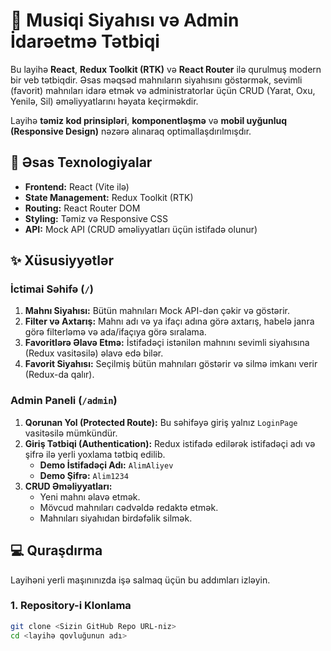 # 🎵 Musiqi Siyahısı və Admin İdarəetmə Tətbiqi

Bu layihə **React**, **Redux Toolkit (RTK)** və **React Router** ilə qurulmuş modern bir veb tətbiqdir. Əsas məqsəd mahnıların siyahısını göstərmək, sevimli (favorit) mahnıları idarə etmək və administratorlar üçün CRUD (Yarat, Oxu, Yenilə, Sil) əməliyyatlarını həyata keçirməkdir.

Layihə **təmiz kod prinsipləri**, **komponentləşmə** və **mobil uyğunluq (Responsive Design)** nəzərə alınaraq optimallaşdırılmışdır.

## 🚀 Əsas Texnologiyalar

- **Frontend:** React (Vite ilə)
- **State Management:** Redux Toolkit (RTK)
- **Routing:** React Router DOM
- **Styling:** Təmiz və Responsive CSS
- **API:** Mock API (CRUD əməliyyatları üçün istifadə olunur)

## ✨ Xüsusiyyətlər

### İctimai Səhifə (`/`)

1.  **Mahnı Siyahısı:** Bütün mahnıları Mock API-dən çəkir və göstərir.
2.  **Filter və Axtarış:** Mahnı adı və ya ifaçı adına görə axtarış, habelə janra görə filterləmə və ada/ifaçıya görə sıralama.
3.  **Favoritlərə Əlavə Etmə:** İstifadəçi istənilən mahnını sevimli siyahısına (Redux vasitəsilə) əlavə edə bilər.
4.  **Favorit Siyahısı:** Seçilmiş bütün mahnıları göstərir və silmə imkanı verir (Redux-da qalır).

### Admin Paneli (`/admin`)

1.  **Qorunan Yol (Protected Route):** Bu səhifəyə giriş yalnız `LoginPage` vasitəsilə mümkündür.
2.  **Giriş Tətbiqi (Authentication):** Redux istifadə edilərək istifadəçi adı və şifrə ilə yerli yoxlama tətbiq edilib.
    - **Demo İstifadəçi Adı:** `AlimAliyev`
    - **Demo Şifrə:** `Alim1234`
3.  **CRUD Əməliyyatları:**
    - Yeni mahnı əlavə etmək.
    - Mövcud mahnıları cədvəldə redaktə etmək.
    - Mahnıları siyahıdan birdəfəlik silmək.

## 💻 Quraşdırma

Layihəni yerli maşınınızda işə salmaq üçün bu addımları izləyin.

### 1. Repository-i Klonlama

```bash
git clone <Sizin GitHub Repo URL-niz>
cd <layihə qovluğunun adı>
```
